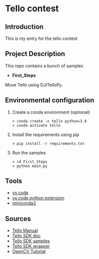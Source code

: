 # Tello contest

## Introduction

This is my entry for the tello contest

## Project Description

This repo contains a bunch of samples

- **First_Steps**

Move Tello using DJITelloPy. 

## Environmental configuration

1. Create a conda environment (optional)
    ```
    > conda create -n tello python=3.9
    > conda activate tello
    ```
2. Install the requirements using pip
    ```
    > pip install -r requirements.txt
    ```
3. Run the samples
    ```
    > cd First_Steps
    > python main.py
    ```

## Tools

- [vs code](https://code.visualstudio.com/)
- [vs code python extension](https://marketplace.visualstudio.com/items?itemName=ms-python.python)
- [miniconda3](https://docs.conda.io/en/latest/miniconda.html)

## Sources

- [Tello Manual](https://dl-cdn.ryzerobotics.com/downloads/Tello/20180404/Tello_User_Manual_V1.2_EN.pdf)
- [Tello SDK doc](https://dl-cdn.ryzerobotics.com/downloads/tello/20180910/Tello%20SDK%20Documentation%20EN_1.3.pdf)
- [Tello SDK samples](https://github.com/dji-sdk/Tello-Python)
- [Tello SDK wrapper](https://github.com/damiafuentes/DJITelloPy)
- [OpenCV Tutorial](https://www.youtube.com/watch?v=WQeoO7MI0Bs)